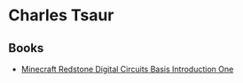 # Charles Tsaur

## Books

* [Minecraft Redstone Digital Circuits Basis Introduction One](Minecraft_Redstone_Digital_Circuits_Basis_Introduction_One.md)
